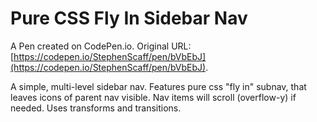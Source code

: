 # Pure CSS Fly In Sidebar Nav

A Pen created on CodePen.io. Original URL: [https://codepen.io/StephenScaff/pen/bVbEbJ](https://codepen.io/StephenScaff/pen/bVbEbJ).

A simple, multi-level sidebar nav. Features pure css "fly in" subnav, that leaves icons of parent nav visible. Nav items will scroll (overflow-y) if needed. Uses transforms and transitions.